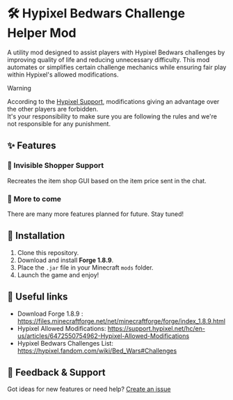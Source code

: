 # 🛠 Hypixel Bedwars Challenge Helper Mod

A utility mod designed to assist players with Hypixel Bedwars challenges by improving quality of life and reducing unnecessary difficulty. This mod automates or simplifies certain challenge mechanics while ensuring fair play within Hypixel's allowed modifications.

> [!WARNING]
> According to the [Hypixel Support](https://support.hypixel.net/hc/en-us/articles/6472550754962-Hypixel-Allowed-Modifications), modifications giving an advantage over the other players are forbidden.  
> It's your responsibility to make sure you are following the rules and we're not responsible for any punishment.  

## ✨ Features

### 🛒 Invisible Shopper Support

Recreates the item shop GUI based on the item price sent in the chat.  

### 🚀 More to come

There are many more features planned for future. Stay tuned!

## 📜 Installation

1. Clone this repository.  
2. Download and install **Forge 1.8.9**.  
3. Place the `.jar` file in your Minecraft `mods` folder.  
4. Launch the game and enjoy!  

## 🔗 Useful links

- Download Forge 1.8.9 : https://files.minecraftforge.net/net/minecraftforge/forge/index_1.8.9.html
- Hypixel Allowed Modifications: https://support.hypixel.net/hc/en-us/articles/6472550754962-Hypixel-Allowed-Modifications
- Hypixel Bedwars Challenges List: https://hypixel.fandom.com/wiki/Bed_Wars#Challenges

## 💬 Feedback & Support

Got ideas for new features or need help? [Create an issue](../../issues/new)